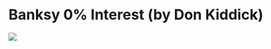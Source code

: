 <!--
id: 1697595466
link: http://tumblr.atmos.org/post/1697595466/banksy-0-interest-by-don-kiddick
slug: banksy-0-interest-by-don-kiddick
date: Fri Nov 26 2010 19:14:36 GMT-0800 (PST)
publish: 2010-11-026
tags: 
title: Banksy 0% Interest (by Don Kiddick)
-->


Banksy 0% Interest (by Don Kiddick)
===================================

![](http://www.tumblr.com/photo/1280/atmos/1697595466/1/tumblr_lcix0cSMig1qz4sng)

